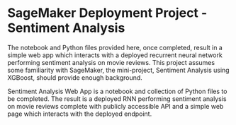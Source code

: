 # SageMaker Deployment Project - Sentiment Analysis

The notebook and Python files provided here, once completed, result in a simple web app which interacts with a deployed recurrent neural network performing sentiment analysis on movie reviews. This project assumes some familiarity with SageMaker, the mini-project, Sentiment Analysis using XGBoost, should provide enough background.

Sentiment Analysis Web App is a notebook and collection of Python files to be completed. The result is a deployed RNN performing sentiment analysis on movie reviews complete with publicly accessible API and a simple web page which interacts with the deployed endpoint.



